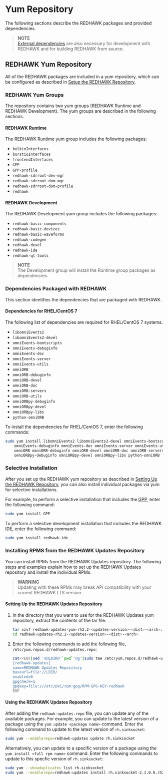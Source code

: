 # Yum Repository

The following sections describe the REDHAWK packages and provided dependencies.


> **NOTE**  
> [External dependencies](dependencies.html) are also necessary for development with REDHAWK and for building REDHAWK from source.  

## REDHAWK Yum Repository

All of the REDHAWK packages are included in a yum repository, which can be configured as described in [Setup the REDHAWK Repository](_index.html#setup-the-redhawk-repository).

### REDHAWK Yum Groups

The repository contains two yum groups (REDHAWK Runtime and REDHAWK Development). The yum groups are described in the following sections.

#### REDHAWK Runtime

The REDHAWK Runtime yum group includes the following packages:

  - `bulkioInterfaces`
  - `burstioInterfaces`
  - `frontendInterfaces`
  - `GPP`
  - `GPP-profile`
  - `redhawk-sdrroot-dev-mgr`
  - `redhawk-sdrroot-dom-mgr`
  - `redhawk-sdrroot-dom-profile`
  - `redhawk`

#### REDHAWK Development

The REDHAWK Development yum group includes the following packages:

  - `redhawk-basic-components`
  - `redhawk-basic-devices`
  - `redhawk-basic-waveforms`
  - `redhawk-codegen`
  - `redhawk-devel`
  - `redhawk-ide`
  - `redhawk-qt-tools`


> **NOTE**  
> The Development group will install the Runtime group packages as dependencies.  

### Dependencies Packaged with REDHAWK

This section identifies the dependencies that are packaged with REDHAWK.


#### Dependencies for RHEL/CentOS 7

The following list of dependencies are required for RHEL/CentOS 7 systems.

  - `libomniEvents2`
  - `libomniEvents2-devel`
  - `omniEvents-bootscripts`
  - `omniEvents-debuginfo`
  - `omniEvents-doc`
  - `omniEvents-server`
  - `omniEvents-utils`
  - `omniORB`
  - `omniORB-debuginfo`
  - `omniORB-devel`
  - `omniORB-doc`
  - `omniORB-servers`
  - `omniORB-utils`
  - `omniORBpy-debuginfo`
  - `omniORBpy-devel`
  - `omniORBpy-libs`
  - `python-omniORB`

To install the dependencies for RHEL/CentOS 7, enter the following commands:

```bash
sudo yum install libomniEvents2 libomniEvents2-devel omniEvents-bootscripts \
    omniEvents-debuginfo omniEvents-doc omniEvents-server omniEvents-utils \
    omniORB omniORB-debuginfo omniORB-devel omniORB-doc omniORB-servers omniORB-utils \
    omniORBpy-debuginfo omniORBpy-devel omniORBpy-libs python-omniORB
```

### Selective Installation

After you set up the REDHAWK yum repository as described in [Setting Up the REDHAWK Repository](/manual/installation/#setting-up-the-redhawk-repository), you can also install individual packages via yum for selective installations.

For example, to perform a selective installation that includes the <abbr title="See Glossary.">GPP</abbr>, enter the following command:

```bash
sudo yum install GPP
```

To perform a selective development installation that includes the REDHAWK IDE, enter the following command:

```bash
sudo yum install redhawk-ide
```

### Installing RPMS from the REDHAWK Updates Repository

You can install RPMs from the REDHAWK Updates repository. The following steps and examples explain how to set up the REDHAWK Updates repository and install the individual RPMs.


> **WARNING**  
> Updating with these RPMs may break API compatibility with your current REDHAWK LTS version.  

#### Setting Up the REDHAWK Updates Repository

1.  In the directory that you want to use for the REDHAWK Updates yum repository, extract the contents of the tar file.

    ```bash
    tar xzvf redhawk-updates-yum-rh2.2-<updates-version>-<dist>-<arch>.tar.gz
    cd redhawk-updates-rh2.2-<updates-version>-<dist>-<arch>
    ```

2.  Enter the following commands to add the following file, `/etc/yum.repos.d/redhawk-updates.repo`:

    ```bash
    cat<<EOF|sed 's@LDIR@'`pwd`'@g'|sudo tee /etc/yum.repos.d/redhawk-updates.repo
    [redhawk-updates]
    name=REDHAWK Updates Repository
    baseurl=file://LDIR/
    enabled=0
    gpgcheck=1
    gpgkey=file:///etc/pki/rpm-gpg/RPM-GPG-KEY-redhawk
    EOF
    ```

#### Using the REDHAWK Updates Repository

After adding the `redhawk-updates.repo` file, you can update any of the available packages. For example, you can update to the latest version of a package using the `yum update <package name>` command. Enter the following command to update to the latest version of `rh.sinksocket`:

```bash
sudo yum --enablerepo=redhawk-updates update rh.sinksocket
```

Alternatively, you can update to a specific version of a package using the `yum install <full rpm name>` command. Enter the following commands to update to this specfic version of `rh.sinksocket`:

```bash
sudo yum --showduplicates list rh.sinksocket
sudo yum --enablerepo=redhawk-updates install rh.sinksocket-2.1.0.0.rh2.2.el7.x86_64
```
